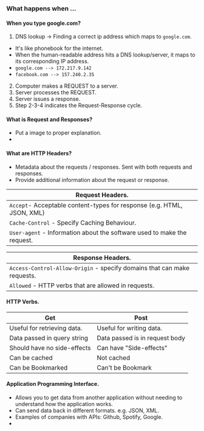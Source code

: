 ### What happens when ...

#### When you type google.com?

1. DNS lookup -> Finding a correct ip address which maps to `google.com`.
  - It's like phonebook for the internet.
  - When the human-readable address hits a DNS lookup/server, it maps to its corresponding IP address.
  - `google.com --> 172.217.9.142`
  - `facebook.com --> 157.240.2.35`
2. Computer makes a REQUEST to a server.
3. Server processes the REQUEST.
4. Server issues a response.
5. Step 2-3-4 indicates the Request-Response cycle.


#### What is Request and Responses?
- Put a image to proper explanation.
-

#### What are HTTP Headers?
- Metadata about the requests / responses. Sent with both requests and responses.
- Provide additional information about the request or response.

|Request Headers.|
|-------|
|  `Accept`-  Acceptable content-types for response (e.g. HTML, JSON, XML)|
|`Cache-Control` - Specify Caching Behaviour. |
|`User-agent` - Information about the software used to make the request. |

|Response Headers.|
|-----------------
|`Access-Control-Allow-Origin` - specify domains that can make requests.|
|`Allowed` - HTTP verbs that are allowed in requests.|

#### HTTP Verbs.

|Get|Post|
|------|------|
|Useful for retrieving data.| Useful for writing data.|
|Data passed in query string| Data passed is in request body|
|Should have no side-effects|Can have "Side-effects"|
|Can be cached | Not cached |
|Can be Bookmarked| Can't be Bookmark|

#### Application Programming Interface.

- Allows you to get data from another application without needing to understand how the application works.
- Can send data back in different formats. e.g. JSON, XML.
- Examples of companies with APIs: Github, Spotify, Google.
- 
